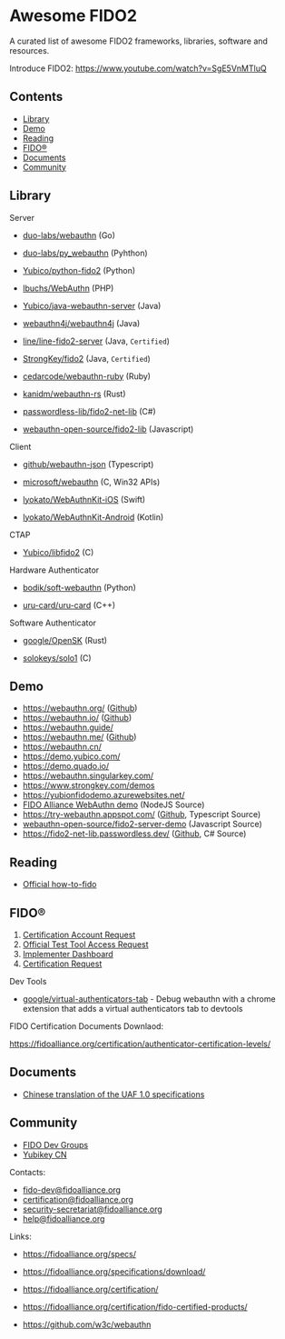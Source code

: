 # Awesome FIDO2
A curated list of awesome FIDO2 frameworks, libraries, software and resources.

Introduce FIDO2: https://www.youtube.com/watch?v=SgE5VnMTluQ

## Contents

* [Library](#library)
* [Demo](#demo)
* [Reading](#reading)
* [FIDO®](#fido)
* [Documents](#documents)
* [Community](#community)

## Library

Server

* [duo-labs/webauthn](https://github.com/duo-labs/webauthn) (Go)

* [duo-labs/py_webauthn](https://github.com/duo-labs/py_webauthn) (Pyhthon)

* [Yubico/python-fido2](https://github.com/Yubico/python-fido2) (Python)

* [lbuchs/WebAuthn](https://github.com/lbuchs/WebAuthn) (PHP)

* [Yubico/java-webauthn-server](https://github.com/Yubico/java-webauthn-server) (Java)

* [webauthn4j/webauthn4j](https://github.com/webauthn4j/webauthn4j) (Java)

* [line/line-fido2-server](https://github.com/line/line-fido2-server) (Java, `Certified`)

* [StrongKey/fido2](https://github.com/StrongKey/fido2) (Java, `Certified`)

* [cedarcode/webauthn-ruby](https://github.com/cedarcode/webauthn-ruby) (Ruby)

* [kanidm/webauthn-rs](https://github.com/kanidm/webauthn-rs) (Rust)

* [passwordless-lib/fido2-net-lib](https://github.com/passwordless-lib/fido2-net-lib) (C#)

* [webauthn-open-source/fido2-lib](https://github.com/webauthn-open-source/fido2-lib) (Javascript)

Client

* [github/webauthn-json](https://github.com/github/webauthn-json) (Typescript)

* [microsoft/webauthn](https://github.com/microsoft/webauthn) (C, Win32 APIs)

* [lyokato/WebAuthnKit-iOS](https://github.com/lyokato/WebAuthnKit-iOS) (Swift)

* [lyokato/WebAuthnKit-Android](https://github.com/lyokato/WebAuthnKit-Android) (Kotlin)

CTAP

* [Yubico/libfido2](https://github.com/Yubico/libfido2) (C)

Hardware Authenticator

* [bodik/soft-webauthn](https://github.com/bodik/soft-webauthn) (Python)

* [uru-card/uru-card](https://github.com/uru-card/uru-card) (C++)

Software Authenticator

* [google/OpenSK](https://github.com/google/OpenSK) (Rust)

* [solokeys/solo1](https://github.com/solokeys/solo1) (C)

## Demo

* https://webauthn.org/ ([Github](https://github.com/apowers313/fido2-server-demo/))
* https://webauthn.io/ ([Github](https://github.com/duo-labs/webauthn))
* https://webauthn.guide/
* https://webauthn.me/ ([Github](https://github.com/auth0/webauthn.me))
* https://webauthn.cn/
* https://demo.yubico.com/
* https://demo.quado.io/
* https://webauthn.singularkey.com/
* https://www.strongkey.com/demos
* https://yubionfidodemo.azurewebsites.net/
* [FIDO Alliance WebAuthn demo](https://github.com/fido-alliance/webauthn-demo) (NodeJS Source)
* https://try-webauthn.appspot.com/ ([Github](https://github.com/google/webauthndemo), Typescript Source)
* [webauthn-open-source/fido2-server-demo](https://github.com/webauthn-open-source/fido2-server-demo) (Javascript Source)
* https://fido2-net-lib.passwordless.dev/ ([Github](https://github.com/passwordless-lib/fido2-net-lib), C# Source)

## Reading

* [Official how-to-fido](https://fido-alliance.github.io/how-to-fido/HowToFIDO.html)

## FIDO®

1. [Certification Account Request](https://fidoalliance.org/certification/functional-certification/certification-account-request/)
2. [Official Test Tool Access Request](https://fidoalliance.org/test-tool-access-request/)
3. [Implementer Dashboard](https://fidoalliance.org/certification/functional-certification/implementer-dashboard)
4. [Certification Request](https://fidoalliance.org/certification-request/)



Dev Tools

* [google/virtual-authenticators-tab](https://github.com/google/virtual-authenticators-tab) - Debug webauthn with a chrome extension that adds a virtual authenticators tab to devtools

FIDO Certification Documents Downlaod:

https://fidoalliance.org/certification/authenticator-certification-levels/

## Documents

* [Chinese translation of the UAF 1.0 specifications](https://fidoalliance.org/specs/fido-uaf-v1.0-ps-20141208-cn.zip)

## Community

* [FIDO Dev Groups](https://groups.google.com/a/fidoalliance.org/d/forum/fido-dev)
* [Yubikey CN](https://yubikey.cn)

Contacts:

* [fido-dev@fidoalliance.org](https://groups.google.com/a/fidoalliance.org/forum/#!forum/fido-dev)
* [certification@fidoalliance.org](mailto:certification@fidoalliance.org)
* [security-secretariat@fidoalliance.org](mailto:security-secretariat@fidoalliance.org)
* [help@fidoalliance.org](mailto:help@fidoalliance.org)

Links:

* https://fidoalliance.org/specs/
* https://fidoalliance.org/specifications/download/
* https://fidoalliance.org/certification/
* https://fidoalliance.org/certification/fido-certified-products/



* https://github.com/w3c/webauthn

